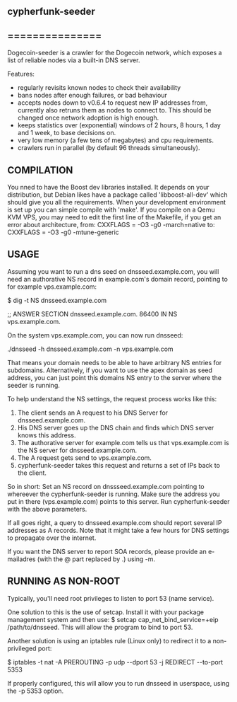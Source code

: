 ## cypherfunk-seeder
## ===============

Dogecoin-seeder is a crawler for the Dogecoin network, which exposes a list
of reliable nodes via a built-in DNS server.

Features:
* regularly revisits known nodes to check their availability
* bans nodes after enough failures, or bad behaviour
* accepts nodes down to v0.6.4 to request new IP addresses from,
  currently also retruns them as nodes to connect to.
  This should be changed once network adoption is high enough.
* keeps statistics over (exponential) windows of 2 hours, 8 hours,
  1 day and 1 week, to base decisions on.
* very low memory (a few tens of megabytes) and cpu requirements.
* crawlers run in parallel (by default 96 threads simultaneously).

COMPILATION
-----------
You nned to have the Boost dev libraries installed. It depends on
your distribution, but Debian likes have a package called 'libboost-all-dev'
which should give you all the requirements. When your development environment
is set up you can simple compile with 'make'.
If you compile on a Qemu KVM VPS, you may need to edit the first line
of the Makefile, if you get an error about architecture, from:
CXXFLAGS = -O3 -g0 -march=native
to:
CXXFLAGS = -O3 -g0 -mtune-generic

USAGE
-----

Assuming you want to run a dns seed on dnsseed.example.com, you will
need an authorative NS record in example.com's domain record, pointing
to for example vps.example.com:

$ dig -t NS dnsseed.example.com

;; ANSWER SECTION
dnsseed.example.com.   86400    IN      NS     vps.example.com.

On the system vps.example.com, you can now run dnsseed:

./dnsseed -h dnsseed.example.com -n vps.example.com

That means your domain needs to be able to have arbitrary NS entries
for subdomains. Alternatively, if you want to use the apex domain as seed address,
you can just point this domains NS entry to the server where the seeder is running.

To help understand the NS settings, the request process works like this:
1. The client sends an A request to his DNS Server for dnsseed.example.com.
2. His DNS server goes up the DNS chain and finds which DNS server knows this address.
3. The authorative server for example.com tells us that vps.example.com is the NS server for dnsseed.example.com.
4. The A request gets send to vps.example.com.
5. cypherfunk-seeder takes this request and returns a set of IPs back to the client.

So in short: Set an NS record on dnssseed.example.com pointing to whereever the 
cypherfunk-seeder is running. Make sure the address you put in there 
(vps.example.com) points to this server. Run cypherfunk-seeder with the above parameters.

If all goes right, a query to dnsseed.example.com should 
report several IP addresses as A records. Note that it might take a few hours
for DNS settings to propagate over the internet.

If you want the DNS server to report SOA records, please provide an
e-mailadres (with the @ part replaced by .) using -m.

RUNNING AS NON-ROOT
-------------------

Typically, you'll need root privileges to listen to port 53 (name service).

One solution to this is the use of setcap. Install it with your package management system and then use:
$ setcap cap_net_bind_service=+eip /path/to/dnsseed. This will allow the program to bind to port 53.

Another solution is using an iptables rule (Linux only) to redirect it to
a non-privileged port:

$ iptables -t nat -A PREROUTING -p udp --dport 53 -j REDIRECT --to-port 5353

If properly configured, this will allow you to run dnsseed in userspace, using
the -p 5353 option.
